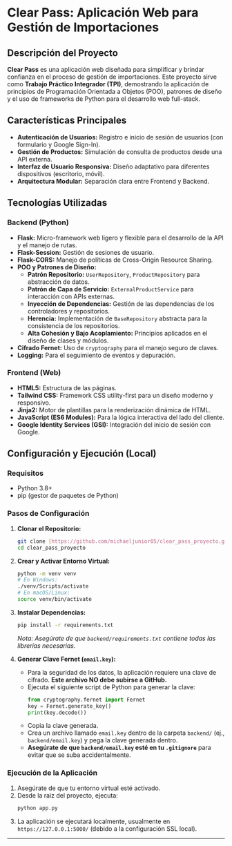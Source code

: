 # Clear Pass: Aplicación Web para Gestión de Importaciones

## Descripción del Proyecto 

**Clear Pass** es una aplicación web diseñada para simplificar y brindar confianza en el proceso de gestión de importaciones. Este proyecto sirve como **Trabajo Práctico Integrador (TPI)**, demostrando la aplicación de principios de Programación Orientada a Objetos (POO), patrones de diseño y el uso de frameworks de Python para el desarrollo web full-stack.

## Características Principales

* **Autenticación de Usuarios:** Registro e inicio de sesión de usuarios (con formulario y Google Sign-In).
* **Gestión de Productos:** Simulación de consulta de productos desde una API externa.
* **Interfaz de Usuario Responsiva:** Diseño adaptativo para diferentes dispositivos (escritorio, móvil).
* **Arquitectura Modular:** Separación clara entre Frontend y Backend.

## Tecnologías Utilizadas

### Backend (Python)

* **Flask:** Micro-framework web ligero y flexible para el desarrollo de la API y el manejo de rutas.
* **Flask-Session:** Gestión de sesiones de usuario.
* **Flask-CORS:** Manejo de políticas de Cross-Origin Resource Sharing.
* **POO y Patrones de Diseño:**
    * **Patrón Repositorio:** `UserRepository`, `ProductRepository` para abstracción de datos.
    * **Patrón de Capa de Servicio:** `ExternalProductService` para interacción con APIs externas.
    * **Inyección de Dependencias:** Gestión de las dependencias de los controladores y repositorios.
    * **Herencia:** Implementación de `BaseRepository` abstracta para la consistencia de los repositorios.
    * **Alta Cohesión y Bajo Acoplamiento:** Principios aplicados en el diseño de clases y módulos.
* **Cifrado Fernet:** Uso de `cryptography` para el manejo seguro de claves.
* **Logging:** Para el seguimiento de eventos y depuración.

### Frontend (Web)

* **HTML5:** Estructura de las páginas.
* **Tailwind CSS:** Framework CSS utility-first para un diseño moderno y responsivo.
* **Jinja2:** Motor de plantillas para la renderización dinámica de HTML.
* **JavaScript (ES6 Modules):** Para la lógica interactiva del lado del cliente.
* **Google Identity Services (GSI):** Integración del inicio de sesión con Google.


## Configuración y Ejecución (Local)

### Requisitos

* Python 3.8+
* pip (gestor de paquetes de Python)

### Pasos de Configuración

1.  **Clonar el Repositorio:**
    ```bash
    git clone [https://github.com/michaeljunior05/clear_pass_proyecto.git](https://github.com/michaeljunior05/clear_pass_proyecto.git)
    cd clear_pass_proyecto
    ```

2.  **Crear y Activar Entorno Virtual:**
    ```bash
    python -m venv venv
    # En Windows:
    ./venv/Scripts/activate
    # En macOS/Linux:
    source venv/bin/activate
    ```

3.  **Instalar Dependencias:**
    ```bash
    pip install -r requirements.txt
    ```
    *Nota: Asegúrate de que `backend/requirements.txt` contiene todas las librerías necesarias.*

4.  **Generar Clave Fernet (`email.key`):**
    * Para la seguridad de los datos, la aplicación requiere una clave de cifrado. **Este archivo NO debe subirse a GitHub.**
    * Ejecuta el siguiente script de Python para generar la clave:
        ```python
        from cryptography.fernet import Fernet
        key = Fernet.generate_key()
        print(key.decode())
        ```
    * Copia la clave generada.
    * Crea un archivo llamado `email.key` dentro de la carpeta `backend/` (ej., `backend/email.key`) y pega la clave generada dentro.
    * **Asegúrate de que `backend/email.key` esté en tu `.gitignore`** para evitar que se suba accidentalmente.

### Ejecución de la Aplicación

1.  Asegúrate de que tu entorno virtual esté activado.
2.  Desde la raíz del proyecto, ejecuta:
    ```bash
    python app.py
    ```
3.  La aplicación se ejecutará localmente, usualmente en `https://127.0.0.1:5000/` (debido a la configuración SSL local).

---

